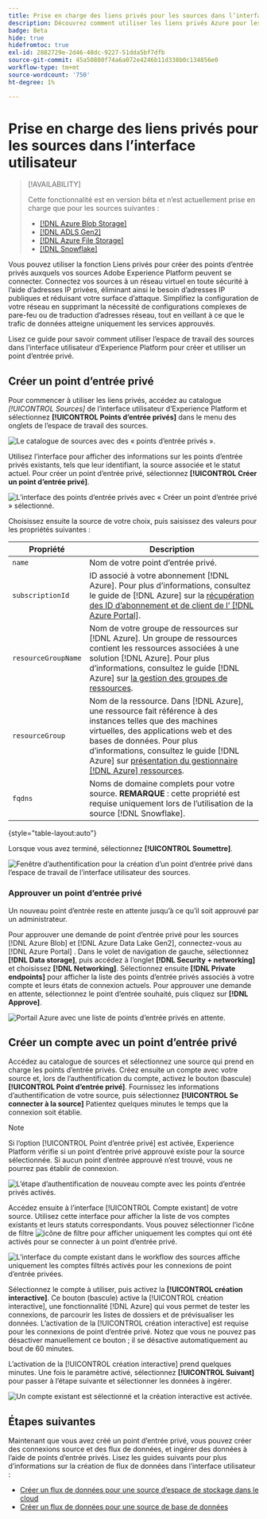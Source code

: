 ```yaml
---
title: Prise en charge des liens privés pour les sources dans l’interface utilisateur
description: Découvrez comment utiliser les liens privés Azure pour les sources dans l’interface utilisateur d’Experience Platform.
badge: Beta
hide: true
hidefromtoc: true
exl-id: 2882729e-2d46-48dc-9227-51dda5bf7dfb
source-git-commit: 45a50800f74a6a072e4246b11d338b0c134856e0
workflow-type: tm+mt
source-wordcount: '750'
ht-degree: 1%

---
```


# Prise en charge des liens privés pour les sources dans l’interface utilisateur

>[!AVAILABILITY]
>
>Cette fonctionnalité est en version bêta et n’est actuellement prise en charge que pour les sources suivantes :
>
>* [[!DNL Azure Blob Storage]](../../connectors/cloud-storage/blob.md)
>* [[!DNL ADLS Gen2]](../../connectors/cloud-storage/adls-gen2.md)
>* [[!DNL Azure File Storage]](../../connectors/cloud-storage/azure-file-storage.md)
>* [[!DNL Snowflake]](../../connectors/databases/snowflake.md)

Vous pouvez utiliser la fonction Liens privés pour créer des points d’entrée privés auxquels vos sources Adobe Experience Platform peuvent se connecter. Connectez vos sources à un réseau virtuel en toute sécurité à l’aide d’adresses IP privées, éliminant ainsi le besoin d’adresses IP publiques et réduisant votre surface d’attaque. Simplifiez la configuration de votre réseau en supprimant la nécessité de configurations complexes de pare-feu ou de traduction d’adresses réseau, tout en veillant à ce que le trafic de données atteigne uniquement les services approuvés.

Lisez ce guide pour savoir comment utiliser l’espace de travail des sources dans l’interface utilisateur d’Experience Platform pour créer et utiliser un point d’entrée privé.

## Créer un point d’entrée privé

Pour commencer à utiliser les liens privés, accédez au catalogue *[!UICONTROL Sources]* de l’interface utilisateur d’Experience Platform et sélectionnez **[!UICONTROL Points d’entrée privés]** dans le menu des onglets de l’espace de travail des sources.

![Le catalogue de sources avec des « points d’entrée privés ».](../../images/tutorials/private-links/catalog.png)

Utilisez l’interface pour afficher des informations sur les points d’entrée privés existants, tels que leur identifiant, la source associée et le statut actuel. Pour créer un point d’entrée privé, sélectionnez **[!UICONTROL Créer un point d’entrée privé]**.

![L’interface des points d’entrée privés avec « Créer un point d’entrée privé » sélectionné.](../../images/tutorials/private-links/private-endpoints.png)

Choisissez ensuite la source de votre choix, puis saisissez des valeurs pour les propriétés suivantes :

| Propriété | Description |
| --- | --- |
| `name` | Nom de votre point d’entrée privé. |
| `subscriptionId` | ID associé à votre abonnement [!DNL Azure]. Pour plus d’informations, consultez le guide de [!DNL Azure] sur la [récupération des ID d’abonnement et de client de l’ [!DNL Azure Portal]](https://learn.microsoft.com/en-us/azure/azure-portal/get-subscription-tenant-id). |
| `resourceGroupName` | Nom de votre groupe de ressources sur [!DNL Azure]. Un groupe de ressources contient les ressources associées à une solution [!DNL Azure]. Pour plus d’informations, consultez le guide [!DNL Azure] sur [la gestion des groupes de ressources](https://learn.microsoft.com/en-us/azure/azure-resource-manager/management/manage-resource-groups-portal). |
| `resourceGroup` | Nom de la ressource. Dans [!DNL Azure], une ressource fait référence à des instances telles que des machines virtuelles, des applications web et des bases de données. Pour plus d’informations, consultez le guide [!DNL Azure] sur [présentation du gestionnaire  [!DNL Azure]  ressources](https://learn.microsoft.com/en-us/azure/azure-resource-manager/management/overview). |
| `fqdns` | Noms de domaine complets pour votre source. **REMARQUE** : cette propriété est requise uniquement lors de l’utilisation de la source [!DNL Snowflake]. |

{style="table-layout:auto"}

Lorsque vous avez terminé, sélectionnez **[!UICONTROL Soumettre]**.

![Fenêtre d’authentification pour la création d’un point d’entrée privé dans l’espace de travail de l’interface utilisateur des sources.](../../images/tutorials/private-links/create-private-endpoint.png)

### Approuver un point d’entrée privé

Un nouveau point d’entrée reste en attente jusqu’à ce qu’il soit approuvé par un administrateur.

Pour approuver une demande de point d’entrée privé pour les sources [!DNL Azure Blob] et [!DNL Azure Data Lake Gen2], connectez-vous au [!DNL Azure Portal] . Dans le volet de navigation de gauche, sélectionnez **[!DNL Data storage]**, puis accédez à l’onglet **[!DNL Security + networking]** et choisissez **[!DNL Networking]**. Sélectionnez ensuite **[!DNL Private endpoints]** pour afficher la liste des points d’entrée privés associés à votre compte et leurs états de connexion actuels. Pour approuver une demande en attente, sélectionnez le point d’entrée souhaité, puis cliquez sur **[!DNL Approve]**.

![Portail Azure avec une liste de points d’entrée privés en attente.](../../images/tutorials/private-links/azure.png)

## Créer un compte avec un point d’entrée privé

Accédez au catalogue de sources et sélectionnez une source qui prend en charge les points d’entrée privés. Créez ensuite un compte avec votre source et, lors de l’authentification du compte, activez le bouton (bascule) **[!UICONTROL Point d’entrée privé]**. Fournissez les informations d’authentification de votre source, puis sélectionnez **[!UICONTROL Se connecter à la source]** Patientez quelques minutes le temps que la connexion soit établie.

>[!NOTE]
>
>Si l’option [!UICONTROL Point d’entrée privé] est activée, Experience Platform vérifie si un point d’entrée privé approuvé existe pour la source sélectionnée. Si aucun point d’entrée approuvé n’est trouvé, vous ne pourrez pas établir de connexion.

![L’étape d’authentification de nouveau compte avec les points d’entrée privés activés.](../../images/tutorials/private-links/new-account.png)

Accédez ensuite à l’interface [!UICONTROL Compte existant] de votre source. Utilisez cette interface pour afficher la liste de vos comptes existants et leurs statuts correspondants. Vous pouvez sélectionner l’icône de filtre ![icône de filtre](../../../images/icons/filter.png) pour afficher uniquement les comptes qui ont été activés pour se connecter à un point d’entrée privé.

![L’interface du compte existant dans le workflow des sources affiche uniquement les comptes filtrés activés pour les connexions de point d’entrée privées.](../../images/tutorials/private-links/existing-private-endpoints.png)

Sélectionnez le compte à utiliser, puis activez la **[!UICONTROL création interactive]**. Ce bouton (bascule) active la [!UICONTROL création interactive], une fonctionnalité [!DNL Azure] qui vous permet de tester les connexions, de parcourir les listes de dossiers et de prévisualiser les données. L’activation de la [!UICONTROL création interactive] est requise pour les connexions de point d’entrée privé. Notez que vous ne pouvez pas désactiver manuellement ce bouton ; il se désactive automatiquement au bout de 60 minutes.

L’activation de la [!UICONTROL création interactive] prend quelques minutes. Une fois le paramètre activé, sélectionnez **[!UICONTROL Suivant]** pour passer à l’étape suivante et sélectionner les données à ingérer.

![Un compte existant est sélectionné et la création interactive est activée.](../../images/tutorials/private-links/interactive-authoring.png)

## Étapes suivantes

Maintenant que vous avez créé un point d’entrée privé, vous pouvez créer des connexions source et des flux de données, et ingérer des données à l’aide de points d’entrée privés. Lisez les guides suivants pour plus d’informations sur la création de flux de données dans l’interface utilisateur :

* [Créer un flux de données pour une source d’espace de stockage dans le cloud](../ui/dataflow/batch/cloud-storage.md)
* [Créer un flux de données pour une source de base de données](../ui/dataflow/databases.md)
